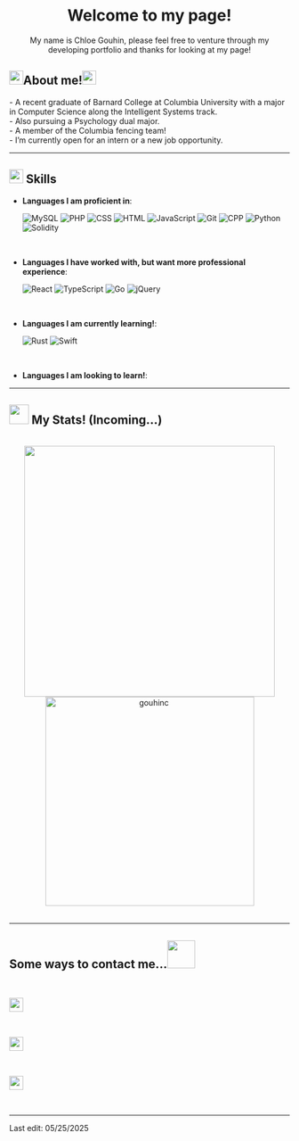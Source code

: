 <h1 align="center"><b>Welcome to my page!</b></h1>

<p align='center'>
	My name is Chloe Gouhin, please feel free to venture through my developing portfolio and thanks for looking at my page!
<p/>

## <img src="https://media.giphy.com/media/Vf3ZKdillTMOOaOho0/giphy.gif" width ="25"><b>About me!</b><img src="https://media.giphy.com/media/Vf3ZKdillTMOOaOho0/giphy.gif" width ="25">

<p>
	- A recent graduate of Barnard College at Columbia University with a major in Computer Science along the Intelligent Systems track. <br>
	- Also pursuing a Psychology dual major. <br>
	- A member of the Columbia fencing team! <br>
	- I’m currently open for an intern or a new job opportunity.
</p>

<hr>

## <img src="https://media.giphy.com/media/ksE9feSa2b4V2GYwY4/giphy.gif" width ="25"><b> Skills</b>

<p align="center">

- **Languages I am proficient in**:

	![MySQL](https://img.shields.io/badge/MySQL-4c7b9d.svg?style=for-the-badge&logo=mysql&logoColor=white)
	![PHP](https://img.shields.io/badge/php-7A86B8.svg?style=for-the-badge&logo=php&logoColor=white)
	![CSS](https://img.shields.io/badge/CSS3-2196F3.svg?style=for-the-badge&logo=CSS3&logoColor=white)
	![HTML](https://img.shields.io/badge/HTML-E54D27.svg?style=for-the-badge&logo=HTML5&logoColor=white)
	![JavaScript](https://img.shields.io/badge/JavaScript-FFDF00.svg?style=for-the-badge&logo=javascript&logoColor=black)
	![Git](https://img.shields.io/badge/Git-E84E32.svg?style=for-the-badge&logo=git&logoColor=white)
	![CPP](https://img.shields.io/badge/-c++-black?logo=c%2B%2B)
	![Python](https://img.shields.io/badge/Python%20-%2314354C.svg?style=for-the-badge&logo=python&logoColor=white)
	![Solidity](https://img.shields.io/badge/solidity-1C1C1C.svg?style=for-the-badge&logo=solidity&logoColor=white)

<br>

- **Languages I have worked with, but want more professional experience**:

	![React](https://img.shields.io/badge/React-5FD3F3.svg?style=for-the-badge&logo=react&logoColor=black)
	![TypeScript](https://img.shields.io/badge/TypeScript-2F74C0.svg?style=for-the-badge&logo=typescript&logoColor=white)
	![Go](https://img.shields.io/badge/Go-09A7D0.svg?style=for-the-badge&logo=go&logoColor=white)
	![jQuery](https://img.shields.io/badge/jQuery-75D0F7.svg?style=for-the-badge&logo=jquery&logoColor=black)

<br>	

- **Languages I am currently learning!**:

	![Rust](https://img.shields.io/badge/Rust-F04F12.svg?style=for-the-badge&logo=rust&logoColor=white)
	![Swift](https://img.shields.io/badge/Swift-EB6539.svg?style=for-the-badge&logo=Swift&logoColor=white)

<br>

- **Languages I am looking to learn!**:

	
	
</p>

<hr>

## <img src="https://media.giphy.com/media/LcVGi2AGaU6Pj9Z0l4/giphy.gif" width="35"><b> My Stats! (Incoming...) </b>

<br>

<div align="center">

<a href="https://github.com/gouhinc">
  <img src="https://github-readme-stats.vercel.app/api?username=gouhinc&include_all_commits=true&count_private=true&show_icons=true&theme=swift" width="450"/>

<br>

  <img src="https://github-readme-stats.vercel.app/api/top-langs?username=gouhinc&show_icons=true&locale=en&layout=compact&theme=swift" width="375"  alt="gouhinc"/>
</a>
	
</div>

<br>

<hr>

## <b>Some ways to contact me...</b><img src="https://media.giphy.com/media/3ohzdVzWCL4YgCcXp6/giphy.gif" width ="50">
<br>
	
<div align='left'>

<a href="https://www.linkedin.com/in/chloe-gouhin-6874051b1"><img src="https://img.shields.io/badge/linkedin: Chloe Gouhin-%230077B5.svg?&style=for-the-badge&logo=linkedin&logoColor=white" height=25></a>

<br>

<a href="mailto:gouhinchloe@gmail.com?subject=%20Hello%20from%20Github!"><img src="https://img.shields.io/badge/Gmail: gouhinchloe@gmail.com-D74F43.svg?style=for-the-badge&logo=gmail&logoColor=white" height=25></a>

<br>

<a href="mailto:cgouhin@hotmail.com?subject=%20Hello%20from%20Github!"><img src="https://img.shields.io/badge/Outlook: cgouhin@hotmail.com-1D6DB1.svg?style=for-the-badge&logo=microsoftoutlook&logoColor=white" height=25></a>

</div>

<br>
	
<hr>

Last edit: 05/25/2025
